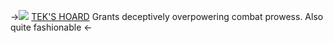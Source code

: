 ->[![](https://mikejima.crd.co/assets/images/gallery44/3568a7a2_original.png?v=2c0d9589)](https://www.deviantart.com/rozeselene/art/Pixel-F2U-Plant-Cat-OLD-810494351)
[TEK'S HOARD](https://rentry.co/toontowners)
Grants deceptively overpowering combat prowess. Also quite fashionable <-